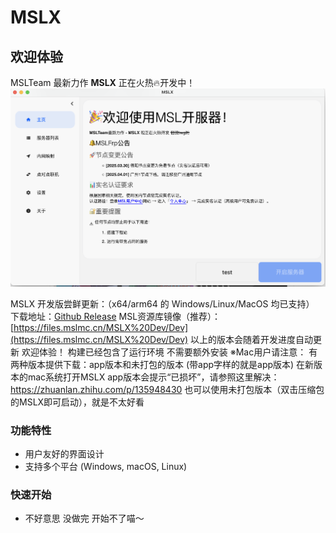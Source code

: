 # MSLX

## 欢迎体验

MSLTeam 最新力作 **MSLX** 正在火热🔥开发中！
![MSLX](/Assets/mslx_home.png)

MSLX 开发版尝鲜更新：（x64/arm64 的 Windows/Linux/MacOS 均已支持）
下载地址：[Github Release](https://github.com/MSLTeam/MSLX/releases)
MSL资源库镜像（推荐）：[https://files.mslmc.cn/MSLX%20Dev/Dev](https://files.mslmc.cn/MSLX%20Dev/Dev)
以上的版本会随着开发进度自动更新 欢迎体验！
构建已经包含了运行环境 不需要额外安装
※Mac用户请注意：
有两种版本提供下载：app版本和未打包的版本 (带app字样的就是app版本)
在新版本的mac系统打开MSLX app版本会提示“已损坏”，请参照这里解决：https://zhuanlan.zhihu.com/p/135948430
也可以使用未打包版本（双击压缩包的MSLX即可启动），就是不太好看

### 功能特性
- 用户友好的界面设计
- 支持多个平台 (Windows, macOS, Linux)

### 快速开始
- 不好意思 没做完 开始不了喵～

